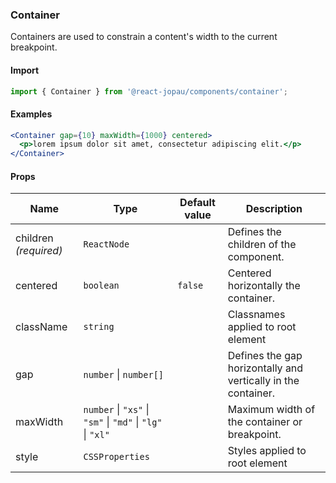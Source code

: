 ### Container

Containers are used to constrain a content's width to the current breakpoint.

#### Import

```jsx
import { Container } from '@react-jopau/components/container';
```

#### Examples

```jsx
<Container gap={10} maxWidth={1000} centered>
  <p>lorem ipsum dolor sit amet, consectetur adipiscing elit.</p>
</Container>
```

#### Props

| Name                  | Type                                                       | Default value | Description                                                   |
| --------------------- | ---------------------------------------------------------- | ------------- | ------------------------------------------------------------- |
| children _(required)_ | `ReactNode`                                                |               | Defines the children of the component.                        |
| centered              | `boolean`                                                  | `false`       | Centered horizontally the container.                          |
| className             | `string`                                                   |               | Classnames applied to root element                            |
| gap                   | `number` \| `number[]`                                     |               | Defines the gap horizontally and vertically in the container. |
| maxWidth              | `number` \| `"xs"` \| `"sm"` \| `"md"` \| `"lg"` \| `"xl"` |               | Maximum width of the container or breakpoint.                 |
| style                 | `CSSProperties`                                            |               | Styles applied to root element                                |
